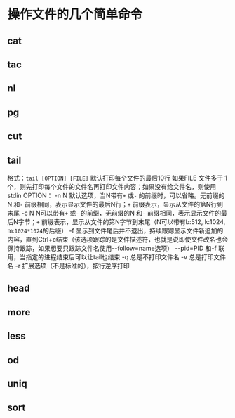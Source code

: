 # 操作文件的几个简单命令

## cat

## tac

## nl

## pg

## cut

## tail
格式：`tail [OPTION] [FILE]`
默认打印每个文件的最后10行
如果FILE 文件多于 1 个，则先打印每个文件的文件名再打印文件内容；如果没有给文件名，则使用stdin
OPTION：
-n N    默认选项，当N带有`+` 或`-` 的前缀时，可以省略。无前缀的N 和`-` 前缀相同，表示显示文件的最后N行；`+` 前缀表示，显示从文件的第N行到末尾
-c N    N可以带有`+` 或`-` 的前缀，无前缀的N 和`-` 前缀相同，表示显示文件的最后N字节；`+` 前缀表示，显示从文件的第N字节到末尾（N可以带有b:512, k:1024, m:`1024*1024`的后缀）
-f      显示到文件尾后并不退出，持续跟踪显示文件新追加的内容，直到Ctrl+c结束（该选项跟踪的是文件描述符，也就是说即使文件改名也会保持跟踪，如果想要只跟踪文件名使用--follow=name选项）
--pid=PID   和-f 联用，当指定的进程结束后可以让tail也结束
-q      总是不打印文件名
-v      总是打印文件名
-r      扩展选项（不是标准的），按行逆序打印

## head

## more

## less

## od

## uniq

## sort
